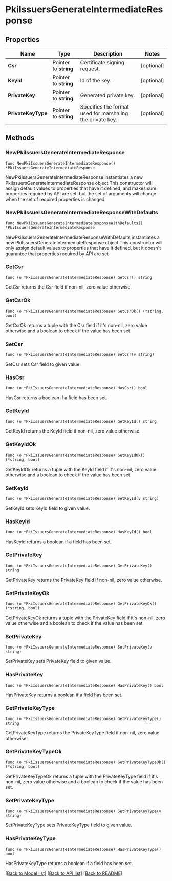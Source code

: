 # PkiIssuersGenerateIntermediateResponse


## Properties

Name | Type | Description | Notes
------------ | ------------- | ------------- | -------------
**Csr** | Pointer to **string** | Certificate signing request. | [optional] 
**KeyId** | Pointer to **string** | Id of the key. | [optional] 
**PrivateKey** | Pointer to **string** | Generated private key. | [optional] 
**PrivateKeyType** | Pointer to **string** | Specifies the format used for marshaling the private key. | [optional] 



## Methods


### NewPkiIssuersGenerateIntermediateResponse

`func NewPkiIssuersGenerateIntermediateResponse() *PkiIssuersGenerateIntermediateResponse`

NewPkiIssuersGenerateIntermediateResponse instantiates a new PkiIssuersGenerateIntermediateResponse object
This constructor will assign default values to properties that have it defined,
and makes sure properties required by API are set, but the set of arguments
will change when the set of required properties is changed

### NewPkiIssuersGenerateIntermediateResponseWithDefaults

`func NewPkiIssuersGenerateIntermediateResponseWithDefaults() *PkiIssuersGenerateIntermediateResponse`

NewPkiIssuersGenerateIntermediateResponseWithDefaults instantiates a new PkiIssuersGenerateIntermediateResponse object
This constructor will only assign default values to properties that have it defined,
but it doesn't guarantee that properties required by API are set


### GetCsr

`func (o *PkiIssuersGenerateIntermediateResponse) GetCsr() string`

GetCsr returns the Csr field if non-nil, zero value otherwise.

### GetCsrOk

`func (o *PkiIssuersGenerateIntermediateResponse) GetCsrOk() (*string, bool)`

GetCsrOk returns a tuple with the Csr field if it's non-nil, zero value otherwise
and a boolean to check if the value has been set.

### SetCsr

`func (o *PkiIssuersGenerateIntermediateResponse) SetCsr(v string)`

SetCsr sets Csr field to given value.


### HasCsr

`func (o *PkiIssuersGenerateIntermediateResponse) HasCsr() bool`

HasCsr returns a boolean if a field has been set.




### GetKeyId

`func (o *PkiIssuersGenerateIntermediateResponse) GetKeyId() string`

GetKeyId returns the KeyId field if non-nil, zero value otherwise.

### GetKeyIdOk

`func (o *PkiIssuersGenerateIntermediateResponse) GetKeyIdOk() (*string, bool)`

GetKeyIdOk returns a tuple with the KeyId field if it's non-nil, zero value otherwise
and a boolean to check if the value has been set.

### SetKeyId

`func (o *PkiIssuersGenerateIntermediateResponse) SetKeyId(v string)`

SetKeyId sets KeyId field to given value.


### HasKeyId

`func (o *PkiIssuersGenerateIntermediateResponse) HasKeyId() bool`

HasKeyId returns a boolean if a field has been set.




### GetPrivateKey

`func (o *PkiIssuersGenerateIntermediateResponse) GetPrivateKey() string`

GetPrivateKey returns the PrivateKey field if non-nil, zero value otherwise.

### GetPrivateKeyOk

`func (o *PkiIssuersGenerateIntermediateResponse) GetPrivateKeyOk() (*string, bool)`

GetPrivateKeyOk returns a tuple with the PrivateKey field if it's non-nil, zero value otherwise
and a boolean to check if the value has been set.

### SetPrivateKey

`func (o *PkiIssuersGenerateIntermediateResponse) SetPrivateKey(v string)`

SetPrivateKey sets PrivateKey field to given value.


### HasPrivateKey

`func (o *PkiIssuersGenerateIntermediateResponse) HasPrivateKey() bool`

HasPrivateKey returns a boolean if a field has been set.




### GetPrivateKeyType

`func (o *PkiIssuersGenerateIntermediateResponse) GetPrivateKeyType() string`

GetPrivateKeyType returns the PrivateKeyType field if non-nil, zero value otherwise.

### GetPrivateKeyTypeOk

`func (o *PkiIssuersGenerateIntermediateResponse) GetPrivateKeyTypeOk() (*string, bool)`

GetPrivateKeyTypeOk returns a tuple with the PrivateKeyType field if it's non-nil, zero value otherwise
and a boolean to check if the value has been set.

### SetPrivateKeyType

`func (o *PkiIssuersGenerateIntermediateResponse) SetPrivateKeyType(v string)`

SetPrivateKeyType sets PrivateKeyType field to given value.


### HasPrivateKeyType

`func (o *PkiIssuersGenerateIntermediateResponse) HasPrivateKeyType() bool`

HasPrivateKeyType returns a boolean if a field has been set.









[[Back to Model list]](../README.md#documentation-for-models) [[Back to API list]](../README.md#documentation-for-api-endpoints) [[Back to README]](../README.md)



